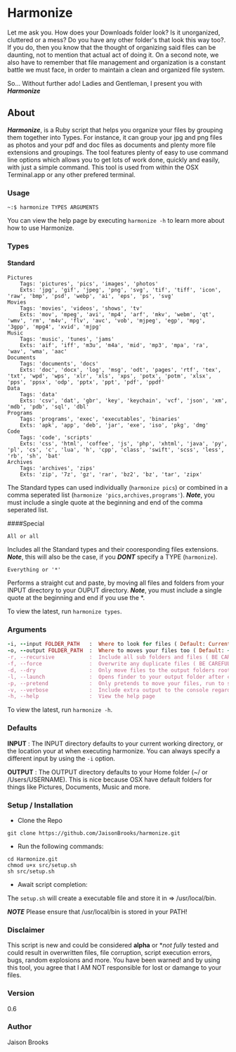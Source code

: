 # Harmonize
Let me ask you. How does your Downloads folder look? Is it unorganized, cluttered or a mess? Do you have any other folder's that look this way too?. If you do, then you know that the thought of organizing said files can be daunting, not to mention that actual act of doing it. On a second note, we also have to remember that file management and organization is a constant battle we must face, in order to maintain a clean and organized file system.

So... Without further ado! Ladies and Gentleman, I present you with ***Harmonize***

## About
***Harmonize***, is a Ruby script that helps you organize your files by grouping them together into Types. For instance, it can group your jpg and png files as photos and your pdf and doc files as documents and plenty more file extensions and groupings. The tool features plenty of easy to use command line options which allows you to get lots of work done, quickly and easily, with just a simple command. This tool is used from within the OSX Terminal.app or any other prefered terminal.


### Usage
```~:$ harmonize TYPES ARGUMENTS```

You can view the help page by executing ```harmonize -h``` to learn more about how to use Harmonize.

### Types
#### Standard
```
Pictures
	Tags: 'pictures', 'pics', 'images', 'photos'
	Exts: 'jpg', 'gif', 'jpeg', 'png', 'svg', 'tif', 'tiff', 'icon', 'raw', 'bmp', 'psd', 'webp', 'ai', 'eps', 'ps', 'svg'
Movies
	Tags: 'movies', 'videos', 'shows', 'tv'
	Exts: 'mov', 'mpeg', 'avi', 'mp4', 'arf', 'mkv', 'webm', 'qt', 'wmv', 'rm', 'm4v', 'flv', 'avc', 'vob', 'mjpeg', 'egp', 'mpg', '3gpp', 'mpg4', 'xvid', 'mjpg' 
Music
 	Tags: 'music', 'tunes', 'jams'
 	Exts: 'aif', 'iff', 'm3u', 'm4a', 'mid', 'mp3', 'mpa', 'ra', 'wav', 'wma', 'aac'
Documents
 	Tags: 'documents', 'docs'
 	Exts: 'doc', 'docx', 'log', 'msg', 'odt', 'pages', 'rtf', 'tex', 'txt', 'wpd', 'wps', 'xlr', 'xls', 'xps', 'potx', 'potm', 'xlsx', 'pps', 'ppsx', 'odp', 'pptx', 'ppt', 'pdf', 'ppdf'
Data
 	Tags: 'data'
 	Exts: 'csv', 'dat', 'gbr', 'key', 'keychain', 'vcf', 'json', 'xm', 'mdb', 'pdb', 'sql', 'dbl'
Programs
 	Tags: 'programs', 'exec', 'executables', 'binaries'
 	Exts: 'apk', 'app', 'deb', 'jar', 'exe', 'iso', 'pkg', 'dmg'
Code
 	Tags: 'code', 'scripts'
 	Exts: 'css', 'html', 'coffee', 'js', 'php', 'xhtml', 'java', 'py', 'pl', 'cs', 'c', 'lua', 'h', 'cpp', 'class', 'swift', 'scss', 'less', 'rb', 'sh', 'bat'
Archives
 	Tags: 'archives', 'zips'
 	Exts: 'zip', '7z', 'gz', 'rar', 'bz2', 'bz', 'tar', 'zipx'
 ```
 The Standard types can used individually (```harmonize pics```) or combined in a comma seperated list (```harmonize 'pics,archives,programs'```). ***Note***, you must include a single quote at the beginning and end of the comma seperated list.
 
####Special
```
All or all
```
Includes all the Standard types and their cooresponding files extensions. ***Note***, this will also be the case, if you ***DONT*** specify a TYPE (```harmonize```).
```
Everything or '*'
```
Performs a straight cut and paste, by moving all files and folders from your INPUT directory to your OUPUT directory. ***Note***, you must include a single quote at the beginning and end if you use the *.

To view the latest, run ```harmonize types```.

### Arguments
```ruby
-i, --input FOLDER_PATH   :  Where to look for files ( Default: Current Directory )
-o, --output FOLDER_PATH  :  Where to moves your files too ( Default: ~/ )
-r, --recursive           :  Include all sub folders and files ( BE CAREFUL )
-f, --force               :  Overwrite any duplicate files ( BE CAREFUL )
-d, --dry                 :  Only move files to the output folders root
-l, --launch              :  Opens finder to your output folder after completion
-p, --pretend             :  Only pretends to move your files, run to see what the script would do
-v, --verbose             :  Include extra output to the console regarding script exection
-h, --help                :  View the help page
```
To view the latest, run ```harmonize -h```.

### Defaults
**INPUT** : The INPUT directory defaults to your current working directory, or the location your at when executing harmonize. You can always specify a different input by using the ```-i``` option.

**OUTPUT** : The OUTPUT directory defaults to your Home folder (~/ or /Users/USERNAME). This is nice because OSX have default folders for things like Pictures, Documents, Music and more. 

### Setup / Installation
* Clone the Repo

```
git clone https://github.com/JaisonBrooks/harmonize.git
```

* Run the following commands:
 
```
cd Harmonize.git
chmod u+x src/setup.sh
sh src/setup.sh
```

* Await script completion:

The ```setup.sh``` will create a executable file and store it in => /usr/local/bin.

***NOTE*** Please ensure that /usr/local/bin is stored in your PATH!

### Disclaimer
This script is new and could be considered **alpha** or **not fully* tested and could result in overwritten files, file corruption, script execution errors, bugs, random explosions and more. You have been warned! and by using this tool, you agree that I AM NOT responsible for lost or damange to your files.

### Version
0.6

### Author
Jaison Brooks
